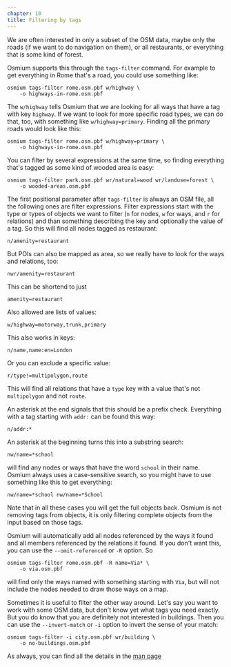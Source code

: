 ```yaml
---
chapter: 10
title: Filtering by tags
---
```


We are often interested in only a subset of the OSM data, maybe only the roads
(if we want to do navigation on them), or all restaurants, or everything that
is some kind of forest.

Osmium supports this through the `tags-filter` command. For example to get
everything in Rome that's a road, you could use something like:

    osmium tags-filter rome.osm.pbf w/highway \
        -o highways-in-rome.osm.pbf

The `w/highway` tells Osmium that we are looking for all ways that have a tag
with key `highway`. If we want to look for more specific road types, we can
do that, too, with something like `w/highway=primary`. Finding all the primary
roads would look like this:

    osmium tags-filter rome.osm.pbf w/highway=primary \
        -o highways-in-rome.osm.pbf

You can filter by several expressions at the same time, so finding everything
that's tagged as some kind of wooded area is easy:

    osmium tags-filter park.osm.pbf wr/natural=wood wr/landuse=forest \
        -o wooded-areas.osm.pbf

The first positional parameter after `tags-filter` is always an OSM file, all
the following ones are filter expressions. Filter expressions start with the
type or types of objects we want to filter (`n` for nodes, `w` for ways, and
`r` for relations) and than something describing the key and optionally the
value of a tag. So this will find all nodes tagged as restaurant:

    n/amenity=restaurant

But POIs can also be mapped as area, so we really have to look for the ways
and relations, too:

    nwr/amenity=restaurant

This can be shortend to just

    amenity=restaurant

Also allowed are lists of values:

    w/highway=motorway,trunk,primary

This also works in keys:

    n/name,name:en=London

Or you can exclude a specific value:

    r/type!=multipolygon,route

This will find all relations that have a `type` key with a value that's not
`multipolygon` and not `route`.

An asterisk at the end signals that this should be a prefix check. Everything
with a tag starting with `addr:` can be found this way:

    n/addr:*

An asterisk at the beginning turns this into a substring search:

    nw/name=*school

will find any nodes or ways that have the word `school` in their name. Osmium
always uses a case-sensitive search, so you might have to use something like
this to get everything:

    nw/name=*school nw/name=*School

Note that in all these cases you will get the full objects back. Osmium is not
removing tags from objects, it is only filtering complete objects from the
input based on those tags.

Osmium will automatically add all nodes referenced by the ways it found and all
members referenced by the relations it found. If you don't want this, you can
use the `--omit-referenced` or `-R` option. So

    osmium tags-filter rome.osm.pbf -R name=Via* \
        -o via.osm.pbf

will find only the ways named with something starting with `Via`, but will not
include the nodes needed to draw those ways on a map.

Sometimes it is useful to filter the other way around. Let's say you want to
work with some OSM data, but don't know yet what tags you need exactly. But
you do know that you are definitely not interested in buildings. Then you can
use the `--invert-match` or `-i` option to invert the sense of your match:

    osmium tags-filter -i city.osm.pbf wr/building \
        -o no-buildings.osm.pbf

As always, you can find all the details in the [man
page](http://docs.osmcode.org/osmium/latest/osmium-tags-filter.html)

